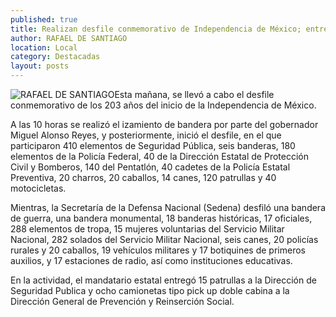 ```yaml
---
published: true
title: Realizan desfile conmemorativo de Independencia de México; entrega MAR 23 vehículos para seguridad pública
author: RAFAEL DE SANTIAGO
location: Local
category: Destacadas
layout: posts
---
```


![RAFAEL DE SANTIAGO](http://i.imgur.com/rsuMbePm.jpg)Esta mañana, se llevó a cabo el desfile conmemorativo de los 203 años del inicio de la Independencia de México. 

A las 10 horas se realizó el izamiento de bandera por parte del gobernador Miguel Alonso Reyes, y posteriormente, inició el desfile, en el que participaron 410 elementos de Seguridad Pública, seis banderas, 180 elementos de la Policía Federal, 40 de la Dirección Estatal de Protección Civil y Bomberos, 140 del Pentatlón, 40 cadetes de la Policía Estatal Preventiva, 20 charros, 20 caballos, 14 canes, 120 patrullas y 40 motocicletas. 

Mientras, la Secretaría de la Defensa Nacional (Sedena) desfiló una bandera de guerra, una bandera monumental, 18 banderas históricas, 17 oficiales, 288 elementos de tropa, 15 mujeres voluntarias del Servicio Militar Nacional, 282 solados del Servicio Militar Nacional, seis canes, 20 policías rurales y 20 caballos, 19 vehículos militares y 17 botiquines de primeros auxilios, y 17 estaciones de radio, así como instituciones educativas. 

En la actividad, el mandatario estatal entregó 15 patrullas a la Dirección de Seguridad Publica y ocho camionetas tipo pick up doble cabina a la Dirección General de Prevención y Reinserción  Social.

